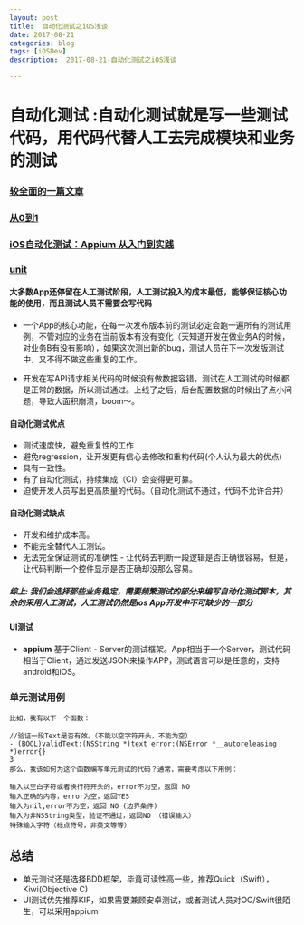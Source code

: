 ```yaml
---
layout: post
title:  自动化测试之iOS浅谈
date: 2017-08-21
categories: blog
tags: [iOSDev]
description:  2017-08-21-自动化测试之iOS浅谈

---
```



# 自动化测试 :自动化测试就是写一些测试代码，用代码代替人工去完成模块和业务的测试

### [较全面的一篇文章](http://blog.csdn.net/hello_hwc/article/details/60957515)

### [从0到1](http://www.jianshu.com/p/97538b7d9304)

### [iOS自动化测试：Appium 从入门到实践](http://www.jianshu.com/p/43f858180557)

### [unit](https://github.com/gh-unit/gh-unit)




#### 大多数App还停留在人工测试阶段，人工测试投入的成本最低，能够保证核心功能的使用，而且测试人员不需要会写代码

-  一个App的核心功能，在每一次发布版本前的测试必定会跑一遍所有的测试用例，不管对应的业务在当前版本有没有变化（天知道开发在做业务A的时候，对业务B有没有影响），如果这次测出新的bug，测试人员在下一次发版测试中，又不得不做这些重复的工作。

- 开发在写API请求相关代码的时候没有做数据容错，测试在人工测试的时候都是正常的数据，所以测试通过。上线了之后，后台配置数据的时候出了点小问题，导致大面积崩溃，boom～。


#### 自动化测试优点
- 测试速度快，避免重复性的工作
- 避免regression，让开发更有信心去修改和重构代码(个人认为最大的优点)
- 具有一致性。
- 有了自动化测试，持续集成（CI）会变得更可靠。
- 迫使开发人员写出更高质量的代码。（自动化测试不通过，代码不允许合并）

#### 自动化测试缺点
- 开发和维护成本高。
- 不能完全替代人工测试。
- 无法完全保证测试的准确性 - 让代码去判断一段逻辑是否正确很容易，但是，让代码判断一个控件显示是否正确却没那么容易。


##### 综上: 我们会选择那些业务稳定，需要频繁测试的部分来编写自动化测试脚本，其余的采用人工测试，人工测试仍然是ios App开发中不可缺少的一部分

#### UI测试
- **appium** 基于Client - Server的测试框架。App相当于一个Server，测试代码相当于Client，通过发送JSON来操作APP，测试语言可以是任意的，支持android和iOS。


### 单元测试用例

```
比如，我有以下一个函数：

//验证一段Text是否有效。（不能以空字符开头，不能为空）
- (BOOL)validText:(NSString *)text error:(NSError *__autoreleasing *)error{}
3
那么，我该如何为这个函数编写单元测试的代码？通常，需要考虑以下用例：

输入以空白字符或者换行符开头的，error不为空，返回 NO
输入正确的内容，error为空，返回YES
输入为nil,error不为空，返回 NO (边界条件)
输入为非NSString类型，验证不通过，返回NO （错误输入）
特殊输入字符（标点符号，非英文等等）

```

## 总结

- 单元测试还是选择BDD框架，毕竟可读性高一些，推荐Quick（Swift），Kiwi(Objective C)
- UI测试优先推荐KIF，如果需要兼顾安卓测试，或者测试人员对OC/Swift很陌生，可以采用appium


